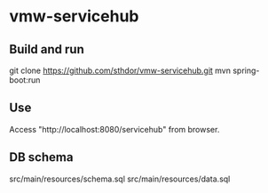 # vmw-servicehub

Build and run
--------------
git clone https://github.com/sthdor/vmw-servicehub.git
mvn spring-boot:run

Use
---
Access "http://localhost:8080/servicehub" from browser.

DB schema
---------
src/main/resources/schema.sql
src/main/resources/data.sql
